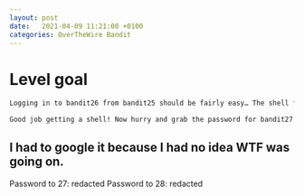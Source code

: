 ```yaml
---
layout: post
date:   2021-04-09 11:21:00 +0100
categories: OverTheWire Bandit
---
```


# Level goal
```bash
Logging in to bandit26 from bandit25 should be fairly easy… The shell for user bandit26 is not **/bin/bash**, but something else. Find out what it is, how it works and how to break out of it.
```

```bash
Good job getting a shell! Now hurry and grab the password for bandit27!
```

## I had to google it because I had no idea WTF was going on.

Password to 27: redacted
Password to 28: redacted
